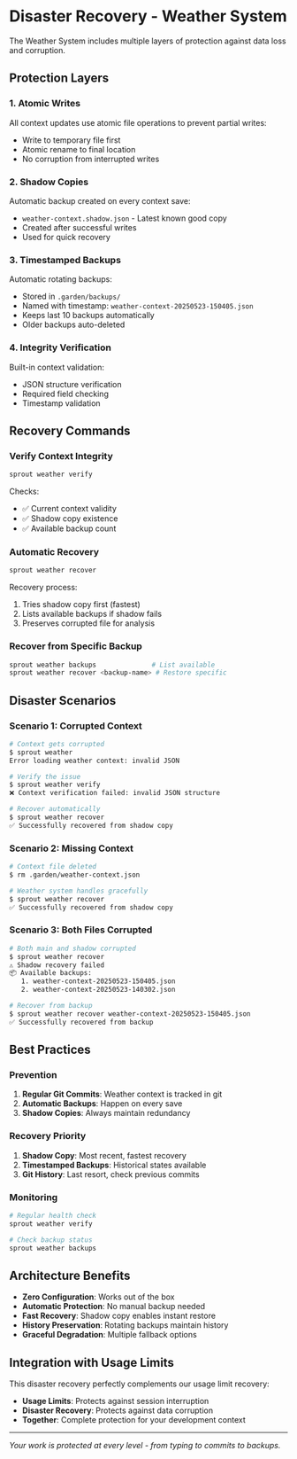 # Disaster Recovery - Weather System

The Weather System includes multiple layers of protection against data loss and corruption.

## Protection Layers

### 1. Atomic Writes
All context updates use atomic file operations to prevent partial writes:
- Write to temporary file first
- Atomic rename to final location
- No corruption from interrupted writes

### 2. Shadow Copies
Automatic backup created on every context save:
- `weather-context.shadow.json` - Latest known good copy
- Created after successful writes
- Used for quick recovery

### 3. Timestamped Backups
Automatic rotating backups:
- Stored in `.garden/backups/`
- Named with timestamp: `weather-context-20250523-150405.json`
- Keeps last 10 backups automatically
- Older backups auto-deleted

### 4. Integrity Verification
Built-in context validation:
- JSON structure verification
- Required field checking
- Timestamp validation

## Recovery Commands

### Verify Context Integrity
```bash
sprout weather verify
```

Checks:
- ✅ Current context validity
- ✅ Shadow copy existence
- ✅ Available backup count

### Automatic Recovery
```bash
sprout weather recover
```

Recovery process:
1. Tries shadow copy first (fastest)
2. Lists available backups if shadow fails
3. Preserves corrupted file for analysis

### Recover from Specific Backup
```bash
sprout weather backups              # List available
sprout weather recover <backup-name> # Restore specific
```

## Disaster Scenarios

### Scenario 1: Corrupted Context
```bash
# Context gets corrupted
$ sprout weather
Error loading weather context: invalid JSON

# Verify the issue
$ sprout weather verify
❌ Context verification failed: invalid JSON structure

# Recover automatically
$ sprout weather recover
✅ Successfully recovered from shadow copy
```

### Scenario 2: Missing Context
```bash
# Context file deleted
$ rm .garden/weather-context.json

# Weather system handles gracefully
$ sprout weather recover
✅ Successfully recovered from shadow copy
```

### Scenario 3: Both Files Corrupted
```bash
# Both main and shadow corrupted
$ sprout weather recover
⚠️ Shadow recovery failed
📦 Available backups:
   1. weather-context-20250523-150405.json
   2. weather-context-20250523-140302.json

# Recover from backup
$ sprout weather recover weather-context-20250523-150405.json
✅ Successfully recovered from backup
```

## Best Practices

### Prevention
1. **Regular Git Commits**: Weather context is tracked in git
2. **Automatic Backups**: Happen on every save
3. **Shadow Copies**: Always maintain redundancy

### Recovery Priority
1. **Shadow Copy**: Most recent, fastest recovery
2. **Timestamped Backups**: Historical states available
3. **Git History**: Last resort, check previous commits

### Monitoring
```bash
# Regular health check
sprout weather verify

# Check backup status  
sprout weather backups
```

## Architecture Benefits

- **Zero Configuration**: Works out of the box
- **Automatic Protection**: No manual backup needed
- **Fast Recovery**: Shadow copy enables instant restore
- **History Preservation**: Rotating backups maintain history
- **Graceful Degradation**: Multiple fallback options

## Integration with Usage Limits

This disaster recovery perfectly complements our usage limit recovery:
- **Usage Limits**: Protects against session interruption
- **Disaster Recovery**: Protects against data corruption
- **Together**: Complete protection for your development context

---

*Your work is protected at every level - from typing to commits to backups.*
